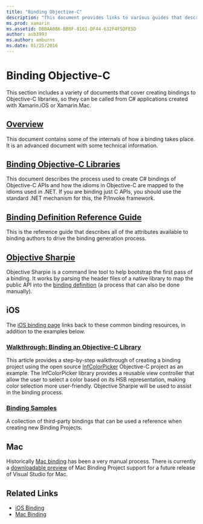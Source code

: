 ```yaml
---
title: "Binding Objective-C"
description: "This document provides links to various guides that describe how to create C# bindings to Objective-C code, enabling developers to consume off-the-shelf libraries in Xamarin applications."
ms.prod: xamarin
ms.assetid: DBBAA086-BB0F-8161-DF44-632F4F5DFE5D
author: asb3993
ms.author: amburns
ms.date: 01/25/2016
---
```


# Binding Objective-C

This section includes a variety of documents that cover
    creating bindings to Objective-C libraries, so they can be
    called from C# applications created with Xamarin.iOS or Xamarin.Mac.

##  [Overview](~/cross-platform/macios/binding/overview.md)

This document contains some of the internals of how a
    binding takes place. It is an advanced document with some
    technical information.

##  [Binding Objective-C Libraries](~/cross-platform/macios/binding/objective-c-libraries.md)

This document describes the process used to create C#
    bindings of Objective-C APIs and how the idioms in Objective-C
    are mapped to the idioms used in .NET.
    If you are binding just C APIs, you should use the standard
    .NET mechanism for this, the P/Invoke framework.

##  [Binding Definition Reference Guide](~/cross-platform/macios/binding/binding-types-reference.md)

This is the reference guide that describes all of the
    attributes available to binding authors to drive the binding
    generation process.


## [Objective Sharpie](~/cross-platform/macios/binding/objective-sharpie/index.md)

Objective Sharpie is a command line tool to help bootstrap the first pass of a
binding. It works by parsing the header files of a native library to map the
public API into the [binding definition](~/cross-platform/macios/binding/objective-c-libraries.md)
(a process that can also be done manually).

## iOS

The [iOS binding page](~/ios/platform/binding-objective-c/index.md) links
back to these common binding resources, in addition to the examples below.

### [Walkthrough: Binding an Objective-C Library](~/ios/platform/binding-objective-c/walkthrough.md)

This article provides a step-by-step walkthrough of creating a binding project using the open source [InfColorPicker](https://github.com/InfinitApps/InfColorPicker) Objective-C project as an example. The InfColorPicker library provides a reusable view controller that allow the user to select a color based on its HSB representation, making color selection more user-friendly. Objective Sharpie will be used to assist in the binding process.

###	[Binding Samples](https://github.com/mono/monotouch-bindings)

A collection of third-party bindings that can be used a
	reference when creating new Binding Projects.

## Mac

Historically [Mac binding](~/mac/platform/binding.md) has been
a very manual process. There is currently a [downloadable preview](https://forums.xamarin.com/discussion/59760/xamarin-mac-binding-project-preview)
of Mac Binding Project support for a future release of Visual Studio for Mac.



## Related Links

- [iOS Binding](~/ios/platform/binding-objective-c/index.md)
- [Mac Binding](~/mac/platform/binding.md)
